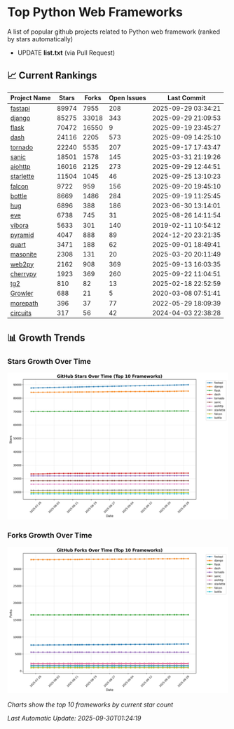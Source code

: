 # Top Python Web Frameworks
A list of popular github projects related to Python web framework (ranked by stars automatically)

* UPDATE **list.txt** (via Pull Request)

## 📈 Current Rankings

| Project Name | Stars | Forks | Open Issues | Last Commit |
| ------------ | ----- | ----- | ----------- | ----------- |
| [fastapi](https://github.com/fastapi/fastapi) | 89974 | 7955 | 208 | 2025-09-29 03:34:21 |
| [django](https://github.com/django/django) | 85275 | 33018 | 343 | 2025-09-29 21:09:53 |
| [flask](https://github.com/pallets/flask) | 70472 | 16550 | 9 | 2025-09-19 23:45:27 |
| [dash](https://github.com/plotly/dash) | 24116 | 2205 | 573 | 2025-09-09 14:25:10 |
| [tornado](https://github.com/tornadoweb/tornado) | 22240 | 5535 | 207 | 2025-09-17 17:43:47 |
| [sanic](https://github.com/sanic-org/sanic) | 18501 | 1578 | 145 | 2025-03-31 21:19:26 |
| [aiohttp](https://github.com/aio-libs/aiohttp) | 16016 | 2125 | 273 | 2025-09-29 12:44:51 |
| [starlette](https://github.com/Kludex/starlette) | 11504 | 1045 | 46 | 2025-09-25 13:10:23 |
| [falcon](https://github.com/falconry/falcon) | 9722 | 959 | 156 | 2025-09-20 19:45:10 |
| [bottle](https://github.com/bottlepy/bottle) | 8669 | 1486 | 284 | 2025-09-19 11:25:45 |
| [hug](https://github.com/hugapi/hug) | 6896 | 388 | 186 | 2023-06-30 13:14:01 |
| [eve](https://github.com/pyeve/eve) | 6738 | 745 | 31 | 2025-08-26 14:11:54 |
| [vibora](https://github.com/vibora-io/vibora) | 5633 | 301 | 140 | 2019-02-11 10:54:12 |
| [pyramid](https://github.com/Pylons/pyramid) | 4047 | 888 | 89 | 2024-12-20 23:21:35 |
| [quart](https://github.com/pallets/quart) | 3471 | 188 | 62 | 2025-09-01 18:49:41 |
| [masonite](https://github.com/MasoniteFramework/masonite) | 2308 | 131 | 20 | 2025-03-20 20:11:49 |
| [web2py](https://github.com/web2py/web2py) | 2162 | 908 | 369 | 2025-09-13 16:03:35 |
| [cherrypy](https://github.com/cherrypy/cherrypy) | 1923 | 369 | 260 | 2025-09-22 11:04:51 |
| [tg2](https://github.com/TurboGears/tg2) | 810 | 82 | 13 | 2025-02-18 22:52:59 |
| [Growler](https://github.com/pyGrowler/Growler) | 688 | 21 | 5 | 2020-03-08 07:51:41 |
| [morepath](https://github.com/morepath/morepath) | 396 | 37 | 77 | 2022-05-29 18:09:39 |
| [circuits](https://github.com/circuits/circuits) | 317 | 56 | 42 | 2024-04-03 22:38:28 |

## 📊 Growth Trends

### Stars Growth Over Time
![Stars Chart](charts/stars_chart.jpg)

### Forks Growth Over Time
![Forks Chart](charts/forks_chart.jpg)

*Charts show the top 10 frameworks by current star count*


*Last Automatic Update: 2025-09-30T01:24:19*